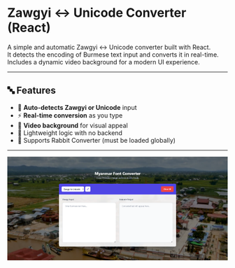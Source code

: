 # Zawgyi ↔ Unicode Converter (React)

A simple and automatic Zawgyi ↔ Unicode converter built with React.  
It detects the encoding of Burmese text input and converts it in real-time.  
Includes a dynamic video background for a modern UI experience.

---

## 🔤 Features

- 🔄 **Auto-detects Zawgyi or Unicode** input
- ⚡ **Real-time conversion** as you type
- 🎥 **Video background** for visual appeal
- 🧠 Lightweight logic with no backend
- 📜 Supports Rabbit Converter (must be loaded globally)

---



![Zawgyi Unicode Converter Screenshot](/public/1.png)
